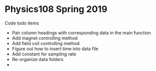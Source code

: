 # Physics108 Spring 2019

Code todo items
- Pair column headings with corresponding data in the main function
- Add magnet controlling method
- Add field coil controlling method
- Figure out how to insert time into data file
- Add constant for sampling rate
- Re-organize data folders
- 